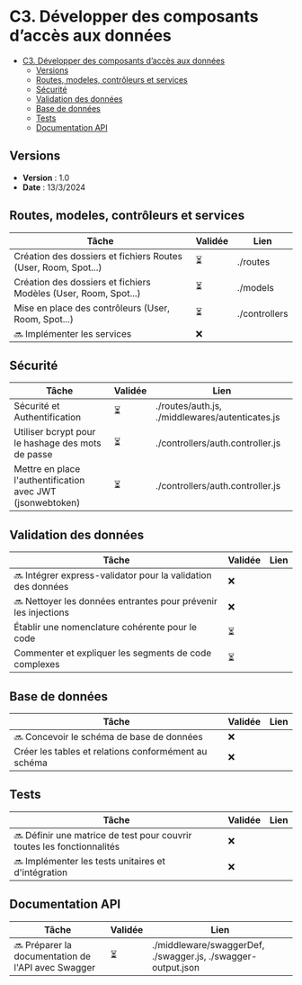 # C3. Développer des composants d’accès aux données

- [C3. Développer des composants d’accès aux données](#c3-développer-des-composants-daccès-aux-données)
  - [Versions](#versions)
  - [Routes, modeles, contrôleurs et services](#routes-modeles-contrôleurs-et-services)
  - [Sécurité](#sécurité)
  - [Validation des données](#validation-des-données)
  - [Base de données](#base-de-données)
  - [Tests](#tests)
  - [Documentation API](#documentation-api)

## Versions

- **Version** : 1.0
- **Date** : 13/3/2024

## Routes, modeles, contrôleurs et services

| Tâche                                                           | Validée | Lien          |
| --------------------------------------------------------------- | ------- | ------------- |
| Création des dossiers et fichiers Routes (User, Room, Spot...)  | ⏳       | ./routes      |
| Création des dossiers et fichiers Modèles (User, Room, Spot...) | ⏳       | ./models      |
| Mise en place des contrôleurs (User, Room, Spot...)             | ⏳       | ./controllers |
| 🔜 Implémenter les services                                    | ❌      |               |

## Sécurité

| Tâche                                                      | Validée | Lien                                            |
| ---------------------------------------------------------- | ------- | ----------------------------------------------- |
| Sécurité et Authentification                               | ⏳       | ./routes/auth.js, ./middlewares/autenticates.js |
| Utiliser bcrypt pour le hashage des mots de passe          | ⏳       | ./controllers/auth.controller.js                |
| Mettre en place l'authentification avec JWT (jsonwebtoken) | ⏳       | ./controllers/auth.controller.js                |

## Validation des données

| Tâche                                                           | Validée | Lien |
| --------------------------------------------------------------- | ------- | ---- |
| 🔜 Intégrer express-validator pour la validation des données   | ❌      |      |
| 🔜 Nettoyer les données entrantes pour prévenir les injections | ❌      |      |
| Établir une nomenclature cohérente pour le code                 | ⏳       |      |
| Commenter et expliquer les segments de code complexes           | ⏳       |      |

## Base de données

| Tâche                                                | Validée | Lien |
| ---------------------------------------------------- | ------- | ---- |
| 🔜 Concevoir le schéma de base de données           | ❌      |      |
| Créer les tables et relations conformément au schéma | ❌      |      |

## Tests

| Tâche                                                                   | Validée | Lien |
| ----------------------------------------------------------------------- | ------- | ---- |
| 🔜 Définir une matrice de test pour couvrir toutes les fonctionnalités | ❌      |      |
| 🔜 Implémenter les tests unitaires et d'intégration                    | ❌      |      |

## Documentation API

| Tâche                                               | Validée | Lien                                                         |
| --------------------------------------------------- | ------- | ------------------------------------------------------------ |
| 🔜 Préparer la documentation de l'API avec Swagger | ⏳       | ./middleware/swaggerDef, ./swagger.js, ./swagger-output.json |
